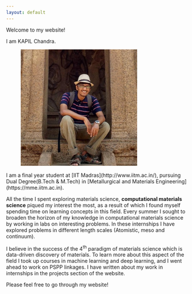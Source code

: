 ```yaml
---
layout: default
---
```


Welcome to my website!

I am KAPIL Chandra.

<figure>
<img class="home" src="/assets/profile_pic.jpg" alt="Me" width="75%">

</figure>
I am a final year student at [IIT Madras](http://www.iitm.ac.in/), pursuing Dual Degree(B.Tech & M.Tech) in [Metallurgical and Materials Engineering](https://mme.iitm.ac.in).

All the time I spent exploring materials science, **computational materials science** piqued my interest the most, as a result of which I found myself spending time on learning concepts in this field. Every summer I sought to broaden the horizon of my knowledge in computational materials science by working in labs on interesting problems. In these internships I have explored problems in different length scales (Atomistic, meso and continuum).

I believe in the success of the 4<sup>th</sup> paradigm of materials science which is data-driven discovery of materials. To learn more about this aspect of the field I took up courses in machine learning and deep learning, and I went ahead to work on PSPP linkages. I have written about my work in internships in the projects section of the website.

Please feel free to go through my website!
